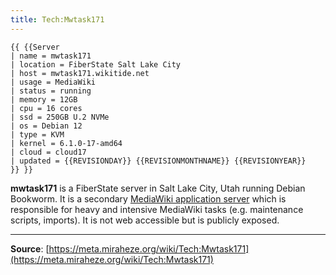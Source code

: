 ```yaml
---
title: Tech:Mwtask171
---
```


```
{{ {{Server
| name = mwtask171
| location = FiberState Salt Lake City
| host = mwtask171.wikitide.net
| usage = MediaWiki
| status = running
| memory = 12GB
| cpu = 16 cores
| ssd = 250GB U.2 NVMe
| os = Debian 12
| type = KVM
| kernel = 6.1.0-17-amd64
| cloud = cloud17
| updated = {{REVISIONDAY}} {{REVISIONMONTHNAME}} {{REVISIONYEAR}}
}} }}
```

**mwtask171** is a FiberState server in Salt Lake City, Utah running Debian Bookworm. It is a secondary [MediaWiki application server](/tech-docs/techmediawiki_appserver.md) which is responsible for heavy and intensive MediaWiki tasks (e.g. maintenance scripts, imports). It is not web accessible but is publicly exposed.

----
**Source**: [https://meta.miraheze.org/wiki/Tech:Mwtask171](https://meta.miraheze.org/wiki/Tech:Mwtask171)